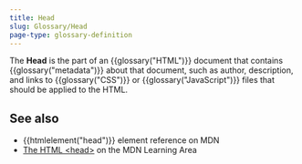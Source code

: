 ```yaml
---
title: Head
slug: Glossary/Head
page-type: glossary-definition
---
```




The **Head** is the part of an {{glossary("HTML")}} document that contains {{glossary("metadata")}} about that document, such as author, description, and links to {{glossary("CSS")}} or {{glossary("JavaScript")}} files that should be applied to the HTML.

## See also

- {{htmlelement("head")}} element reference on MDN
- [The HTML \<head>](/Learn/HTML/Introduction_to_HTML/The_head_metadata_in_HTML) on the MDN Learning Area
